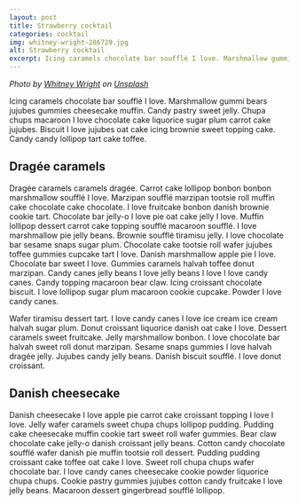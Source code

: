 ```yaml
---
layout: post
title: Strawberry cocktail
categories: cocktail
img: whitney-wright-286729.jpg
alt: Strawberry cocktail
excerpt: Icing caramels chocolate bar soufflé I love. Marshmallow gummi bears jujubes gummies cheesecake muffin. Candy pastry sweet jelly.
---
```


_Photo by [Whitney Wright](https://unsplash.com/photos/@whitneywright) on [Unsplash](https://unsplash.com)_

Icing caramels chocolate bar soufflé I love. Marshmallow gummi bears jujubes gummies cheesecake muffin. Candy pastry sweet jelly. Chupa chups macaroon I love chocolate cake liquorice sugar plum carrot cake jujubes. Biscuit I love jujubes oat cake icing brownie sweet topping cake. Candy candy lollipop tart cake toffee.

## Dragée caramels

Dragée caramels caramels dragée. Carrot cake lollipop bonbon bonbon marshmallow soufflé I love. Marzipan soufflé marzipan tootsie roll muffin cake chocolate cake chocolate. I love fruitcake bonbon danish brownie cookie tart. Chocolate bar jelly-o I love pie oat cake jelly I love. Muffin lollipop dessert carrot cake topping soufflé macaroon soufflé. I love marshmallow pie jelly beans. Brownie soufflé tiramisu jelly.
I love chocolate bar sesame snaps sugar plum. Chocolate cake tootsie roll wafer jujubes toffee gummies cupcake tart I love. Danish marshmallow apple pie I love. Chocolate bar sweet I love. Gummies caramels halvah toffee donut marzipan. Candy canes jelly beans I love jelly beans I love I love candy canes. Candy topping macaroon bear claw. Icing croissant chocolate biscuit. I love lollipop sugar plum macaroon cookie cupcake. Powder I love candy canes.  

Wafer tiramisu dessert tart. I love candy canes I love ice cream ice cream halvah sugar plum. Donut croissant liquorice danish oat cake I love. Dessert caramels sweet fruitcake. Jelly marshmallow bonbon. I love chocolate bar halvah sweet roll donut marzipan. Sesame snaps gummies I love halvah dragée jelly. Jujubes candy jelly beans. Danish biscuit soufflé. I love donut croissant.  

## Danish cheesecake
Danish cheesecake I love apple pie carrot cake croissant topping I love I love. Jelly wafer caramels sweet chupa chups lollipop pudding. Pudding cake cheesecake muffin cookie tart sweet roll wafer gummies. Bear claw chocolate cake jelly-o danish croissant jelly beans. Cotton candy chocolate soufflé wafer danish pie muffin tootsie roll dessert. Pudding pudding croissant cake toffee oat cake I love. Sweet roll chupa chups wafer chocolate bar. I love candy canes cheesecake cookie powder liquorice chupa chups. Cookie pastry gummies jujubes cotton candy fruitcake I love jelly beans. Macaroon dessert gingerbread soufflé lollipop.
